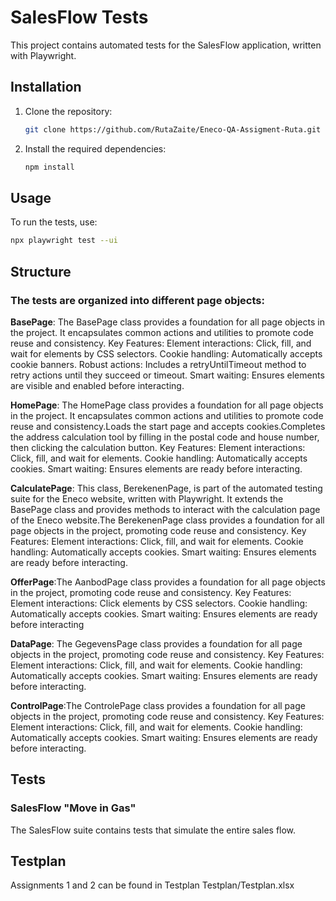  # SalesFlow Tests

 This project contains automated tests for the SalesFlow application, written with Playwright.

 ## Installation

 1. Clone the repository:
     ```bash
     git clone https://github.com/RutaZaite/Eneco-QA-Assigment-Ruta.git
     ```
 2. Install the required dependencies:
     ```bash
     npm install
     ```

 ## Usage

 To run the tests, use:
 ```bash
 npx playwright test --ui
 ```

## Structure
### The tests are organized into different page objects:

**BasePage**: The BasePage class provides a foundation for all page objects in the project. It encapsulates common actions and utilities to promote code reuse and consistency.
Key Features:
Element interactions: Click, fill, and wait for elements by CSS selectors.
Cookie handling: Automatically accepts cookie banners.
Robust actions: Includes a retryUntilTimeout method to retry actions until they succeed or timeout.
Smart waiting: Ensures elements are visible and enabled before interacting.

**HomePage**: The HomePage class provides a foundation for all page objects in the project. It encapsulates common actions and utilities to promote code reuse and consistency.Loads the start page and accepts cookies.Completes the address calculation tool by filling in the postal code and house number, then clicking the calculation button.
Key Features:
Element interactions: Click, fill, and wait for elements.
Cookie handling: Automatically accepts cookies.
Smart waiting: Ensures elements are ready before interacting.<br>


**CalculatePage**: This class, BerekenenPage, is part of the automated testing suite for the Eneco website, written with Playwright. It extends the BasePage class and provides methods to interact with the calculation page of the Eneco website.The BerekenenPage class provides a foundation for all page objects in the project, promoting code reuse and consistency.
Key Features:
Element interactions: Click, fill, and wait for elements.
Cookie handling: Automatically accepts cookies.
Smart waiting: Ensures elements are ready before interacting.<br>


**OfferPage**:The AanbodPage class provides a foundation for all page objects in the project, promoting code reuse and consistency.
Key Features:
Element interactions: Click elements by CSS selectors.
Cookie handling: Automatically accepts cookies.
Smart waiting: Ensures elements are ready before interacting<br>

**DataPage**: The GegevensPage class provides a foundation for all page objects in the project, promoting code reuse and consistency.
Key Features:
Element interactions: Click, fill, and wait for elements.
Cookie handling: Automatically accepts cookies.
Smart waiting: Ensures elements are ready before interacting.<br>

**ControlPage**:The ControlePage class provides a foundation for all page objects in the project, promoting code reuse and consistency.
Key Features:
Element interactions: Click, fill, and wait for elements.
Cookie handling: Automatically accepts cookies.
Smart waiting: Ensures elements are ready before interacting.<br>



## Tests
### SalesFlow "Move in Gas"
The SalesFlow suite contains tests that simulate the entire sales flow.


## Testplan 
Assignments 1 and 2 can be found in Testplan Testplan/Testplan.xlsx

